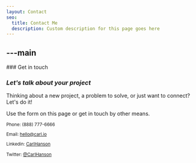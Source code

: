 ```yaml
---
layout: Contact
seo:
  title: Contact Me
  description: Custom description for this page goes here
---
```




---main
---

<PageTitle>
  ### Get in touch

  ### _Let's talk about your project_
</PageTitle>

Thinking about a new project, a problem to solve, or just want to connect? Let's do it!

Use the form on this page or get in touch by other means.

<Sep size="12" />

<small>
  <Icon src="/icons/call.svg" className="inline mr-2 align-middle fill-current text-omega-500" /> Phone: (888) 777-6666

  <Icon src="/icons/mail.svg" className="mr-2 inline align-middle fill-current text-omega-500" /> Email: hello@carl.io

  <Icon src="/icons/logo-linkedin.svg" className="mr-2 inline align-middle fill-current text-omega-500" /> Linkedin: [CarlHanson](http://linkedin.com/vercel)

  <Icon src="/icons/logo-twitter.svg" className="mr-2 inline align-middle fill-current text-omega-500" /> Twitter: [@CarlHanson](http://twitter.com/vercel)
</small>